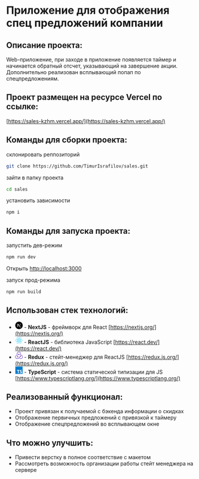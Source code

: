 # Приложение для отображения спец предложений компании

## Описание проекта:

Web-приложение, при заходе в приложение появляется таймер и начинается обратный отсчет, указывающий на завершение акции. Дополнительно реализован всплывающий попап по спецпредложениям.

## Проект размещен на ресурсе Vercel по ссылке:

[https://sales-kzhm.vercel.app/](https://sales-kzhm.vercel.app/)

## Команды для сборки проекта:

склонировать реппозиторий

```bash
git clone https://github.com/TimurIsrafilov/sales.git
```

зайти в папку проекта

```bash
cd sales
```

установить зависимости

```bash
npm i
```

## Команды для запуска проекта:

запустить дев-режим

```bash
npm run dev
```

Открыть [http://localhost:3000](http://localhost:3000)

запуск прод-режима

```bash
npm run build
```

## Использован стек технологий:

- <img src="https://github.com/devicons/devicon/blob/master/icons/nextjs/nextjs-original.svg" title="nextjs" alt="nextjs" width="20" height="20"/> - **NextJS** - фреймворк для React [https://nextjs.org/](https://nextjs.org/)
- <img src="https://github.com/devicons/devicon/blob/master/icons/react/react-original.svg" title="reactjs" alt="reactjs" width="20" height="20"/> - **ReactJS** - библиотека JavaScript [https://react.dev/](https://react.dev/)
- <img src="https://github.com/devicons/devicon/blob/master/icons/redux/redux-original.svg" title="redux" alt="redux" width="20" height="20"/> - **Redux** - стейт-менеджер для ReactJS [https://redux.js.org/](https://redux.js.org/)
- <img src="https://github.com/devicons/devicon/blob/master/icons/typescript/typescript-original.svg" title="typescript" alt="typescript" width="20" height="20"/> - **TypeScript** - система статической типизации для JS [https://www.typescriptlang.org/](https://www.typescriptlang.org/)

## Реализованный функционал:

- Проект привязан к получаемой с бэкенда информации о скидках
- Отображение первичных предложений с привязкой к таймеру
- Отображение спецпредложений во всплывающем окне

## Что можно улучшить:

- Привести верстку в полное соответствие с макетом
- Рассмотреть возможность организации работы стейт менеджера на сервере
